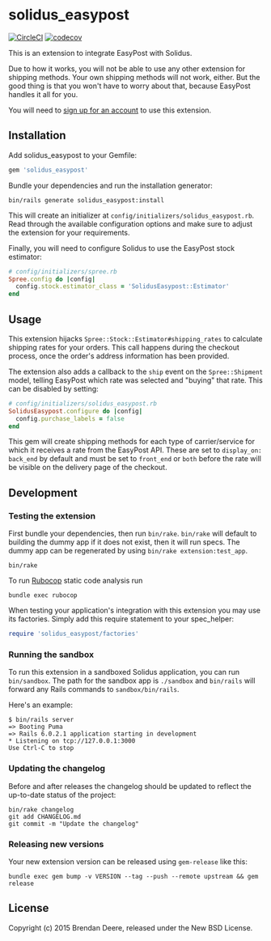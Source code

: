 # solidus_easypost

[![CircleCI](https://circleci.com/gh/solidusio-contrib/solidus_easypost.svg?style=shield)](https://circleci.com/gh/solidusio-contrib/solidus_easypost)
[![codecov](https://codecov.io/gh/solidusio-contrib/solidus_easypost/branch/master/graph/badge.svg)](https://codecov.io/gh/solidusio-contrib/solidus_easypost)

This is an extension to integrate EasyPost with Solidus.

Due to how it works, you will not be able to use any other extension for shipping methods. Your own
shipping methods will not work, either. But the good thing is that you won't have to worry about
that, because EasyPost handles it all for you.

You will need to [sign up for an account](https://www.easypost.com/) to use this extension.

## Installation

Add solidus_easypost to your Gemfile:

```ruby
gem 'solidus_easypost'
```

Bundle your dependencies and run the installation generator:

```shell
bin/rails generate solidus_easypost:install
```

This will create an initializer at `config/initializers/solidus_easypost.rb`. Read through the
available configuration options and make sure to adjust the extension for your requirements.

Finally, you will need to configure Solidus to use the EasyPost stock estimator:

```ruby
# config/initializers/spree.rb
Spree.config do |config|
  config.stock.estimator_class = 'SolidusEasypost::Estimator'
end
```

## Usage

This extension hijacks `Spree::Stock::Estimator#shipping_rates` to calculate shipping rates for your
orders. This call happens during the checkout process, once the order's address information has been
provided.

The extension also adds a callback to the `ship` event on the `Spree::Shipment` model, telling
EasyPost which rate was selected and "buying" that rate. This can be disabled by setting:

```ruby
# config/initializers/solidus_easypost.rb
SolidusEasypost.configure do |config|
  config.purchase_labels = false
end
```

This gem will create shipping methods for each type of carrier/service for which it receives a rate
from the EasyPost API. These are set to  `display_on: back_end` by default and must be set to
`front_end` or `both` before the rate will be visible on the delivery page of the checkout.

## Development

### Testing the extension

First bundle your dependencies, then run `bin/rake`. `bin/rake` will default to building the dummy
app if it does not exist, then it will run specs. The dummy app can be regenerated by using
`bin/rake extension:test_app`.

```shell
bin/rake
```

To run [Rubocop](https://github.com/bbatsov/rubocop) static code analysis run

```shell
bundle exec rubocop
```

When testing your application's integration with this extension you may use its factories.
Simply add this require statement to your spec_helper:

```ruby
require 'solidus_easypost/factories'
```

### Running the sandbox

To run this extension in a sandboxed Solidus application, you can run `bin/sandbox`. The path for
the sandbox app is `./sandbox` and `bin/rails` will forward any Rails commands to
`sandbox/bin/rails`.

Here's an example:

```
$ bin/rails server
=> Booting Puma
=> Rails 6.0.2.1 application starting in development
* Listening on tcp://127.0.0.1:3000
Use Ctrl-C to stop
```  

### Updating the changelog

Before and after releases the changelog should be updated to reflect the up-to-date status of
the project:

```shell
bin/rake changelog
git add CHANGELOG.md
git commit -m "Update the changelog"
```

### Releasing new versions

Your new extension version can be released using `gem-release` like this:

```shell
bundle exec gem bump -v VERSION --tag --push --remote upstream && gem release
```

## License

Copyright (c) 2015 Brendan Deere, released under the New BSD License.
